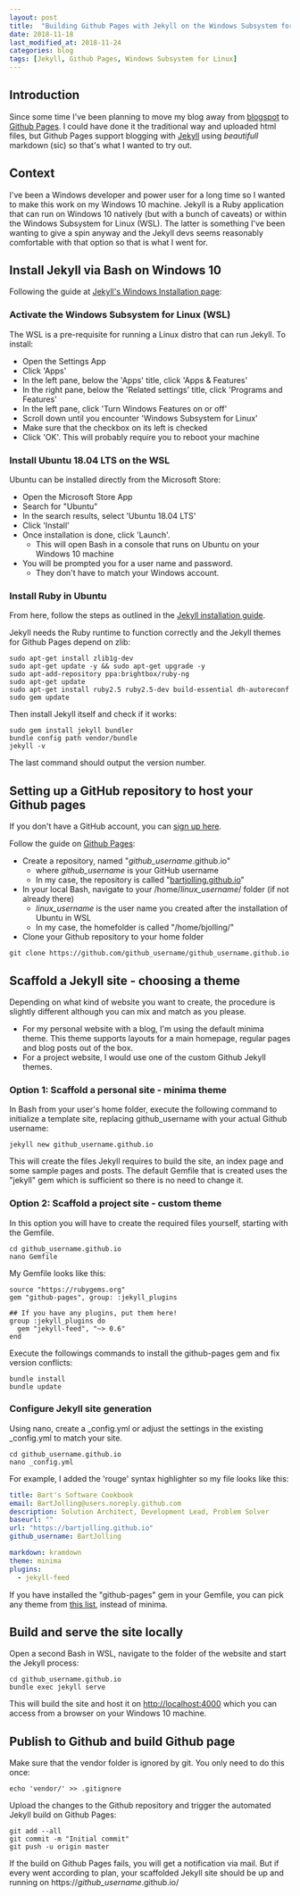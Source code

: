 ```yaml
---
layout: post
title:  "Building Github Pages with Jekyll on the Windows Subsystem for Linux"
date: 2018-11-18
last_modified_at: 2018-11-24
categories: blog
tags: [Jekyll, Github Pages, Windows Subsystem for Linux] 
---
```


## Introduction

Since some time I've been planning to move my blog away from [blogspot](https://bartjolling.blogspot.com/ "Bart's Software Cookbook on Blogspot.com") to [Github Pages](https://pages.github.com/ "Github Pages"). I could have done it the traditional way and uploaded html files, but Github Pages support blogging with [Jekyll](https://jekyllrb.com/ "Jekyll") using _beautifull_ markdown (sic) so that's what I wanted to try out.

## Context

I've been a Windows developer and power user for a long time so I wanted to make this work on my Windows 10 machine. Jekyll is a Ruby application that can run on Windows 10 natively (but with a bunch of caveats) or within the Windows Subsystem for Linux (WSL). The latter is something I've been wanting to give a spin anyway and the Jekyll devs seems reasonably comfortable with that option so that is what I went for.

## Install Jekyll via Bash on Windows 10

Following the guide at [Jekyll's Windows Installation page](https://jekyllrb.com/docs/installation/windows/#installation-via-bash-on-windows-10):

### Activate the Windows Subsystem for Linux (WSL)
The WSL is a pre-requisite for running a Linux distro that can run Jekyll. To install:
- Open the Settings App 
- Click 'Apps'
- In the left pane, below the 'Apps' title, click 'Apps & Features'
- In the right pane, below the 'Related settings' title, click 'Programs and Features'
- In the left pane, click 'Turn Windows Features on or off'
- Scroll down until you encounter 'Windows Subsystem for Linux' 
- Make sure that the checkbox on its left is checked
- Click 'OK'. This will probably require you to reboot your machine

### Install Ubuntu 18.04 LTS on the WSL
Ubuntu can be installed directly from the Microsoft Store:
- Open the Microsoft Store App
- Search for "Ubuntu"
- In the search results, select 'Ubuntu 18.04 LTS'
- Click 'Install'
- Once installation is done, click 'Launch'. 
  * This will open Bash in a console that runs on Ubuntu on your Windows 10 machine
- You will be prompted you for a user name and password. 
  * They don't have to match your Windows account.

### Install Ruby in Ubuntu
From here, follow the steps as outlined in the [Jekyll installation guide](https://jekyllrb.com/docs/installation/windows/#installation-via-bash-on-windows-10).

Jekyll needs the Ruby runtime to function correctly and the Jekyll themes for Github Pages depend on zlib:
~~~~ shell
sudo apt-get install zlib1g-dev
sudo apt-get update -y && sudo apt-get upgrade -y
sudo apt-add-repository ppa:brightbox/ruby-ng
sudo apt-get update
sudo apt-get install ruby2.5 ruby2.5-dev build-essential dh-autoreconf
sudo gem update
~~~~

Then install Jekyll itself and check if it works:
~~~~ shell
sudo gem install jekyll bundler
bundle config path vendor/bundle
jekyll -v
~~~~
The last command should output the version number.

## Setting up a GitHub repository to host your Github pages

If you don't have a GitHub account, you can [sign up here](https://github.com/join).

Follow the guide on [Github Pages](https://pages.github.com/ "GitHub Pages"):
- Create a repository, named "_github_username_.github.io" 
  * where _github_username_ is your GitHub username
  * In my case, the repository is called "[bartjolling.github.io](https://github.com/BartJolling/BartJolling.github.io)"
- In your local Bash, navigate to your /home/_linux_username_/ folder (if not already there)
  * _linux_username_ is the user name you created after the installation of Ubuntu in WSL
  * In my case, the homefolder is called "/home/bjolling/"
- Clone your Github repository to your home folder

~~~~ shell
git clone https://github.com/github_username/github_username.github.io
~~~~

## Scaffold a Jekyll site - choosing a theme

Depending on what kind of website you want to create, the procedure is slightly different although you can mix and match as you please. 
- For my personal website with a blog, I'm using the default minima theme. This theme supports layouts for a main homepage, regular pages and blog posts out of the box.
- For a project website, I would use one of the custom Github Jekyll themes.

### Option 1: Scaffold a personal site - minima theme

In Bash from your user's home folder, execute the following command to initialize a template site, replacing github_username with your actual Github username:

~~~~ shell
jekyll new github_username.github.io
~~~~

This will create the files Jekyll requires to build the site, an index page and some sample pages and posts. The default Gemfile that is created uses the "jekyll" gem which is sufficient so there is no need to change it. 

### Option 2: Scaffold a project site - custom theme
In this option you will have to create the required files yourself, starting with the Gemfile. 

~~~~ shell
cd github_username.github.io
nano Gemfile
~~~~

My Gemfile looks like this:
~~~~ text
source "https://rubygems.org"
gem "github-pages", group: :jekyll_plugins

## If you have any plugins, put them here!
group :jekyll_plugins do
  gem "jekyll-feed", "~> 0.6"
end
~~~~

Execute the followings commands to install the github-pages gem and fix version conflicts:

~~~~ shell
bundle install
bundle update
~~~~

### Configure Jekyll site generation
Using nano, create a _config.yml or adjust the settings in the existing _config.yml to match your site.

~~~~ shell
cd github_username.github.io
nano _config.yml
~~~~

For example, I added the 'rouge' syntax highlighter so my file looks like this:
~~~~ yaml
title: Bart's Software Cookbook
email: BartJolling@users.noreply.github.com
description: Solution Architect, Development Lead, Problem Solver
baseurl: ""
url: "https://bartjolling.github.io"
github_username: BartJolling

markdown: kramdown
theme: minima
plugins:
  - jekyll-feed
~~~~

If you have installed the "github-pages" gem in your Gemfile, you can pick any theme from [this list](https://pages.github.com/themes/), instead of minima.

## Build and serve the site locally
Open a second Bash in WSL, navigate to the folder of the website and start the Jekyll process:
~~~~ shell
cd github_username.github.io
bundle exec jekyll serve
~~~~

This will build the site and host it on [http://localhost:4000](http://localhost:4000) which you can access from a browser on your Windows 10 machine.

## Publish to Github and build Github page
Make sure that the vendor folder is ignored by git. You only need to do this once:
~~~~ shell
echo 'vendor/' >> .gitignore
~~~~

Upload the changes to the Github repository and trigger the automated Jekyll build on Github Pages:
~~~~ shell
git add --all
git commit -m "Initial commit"
git push -u origin master
~~~~

If the build on Github Pages fails, you will get a notification via mail. But if every went according to plan, your scaffolded Jekyll site should be up and running on https://_github_username_.github.io/
